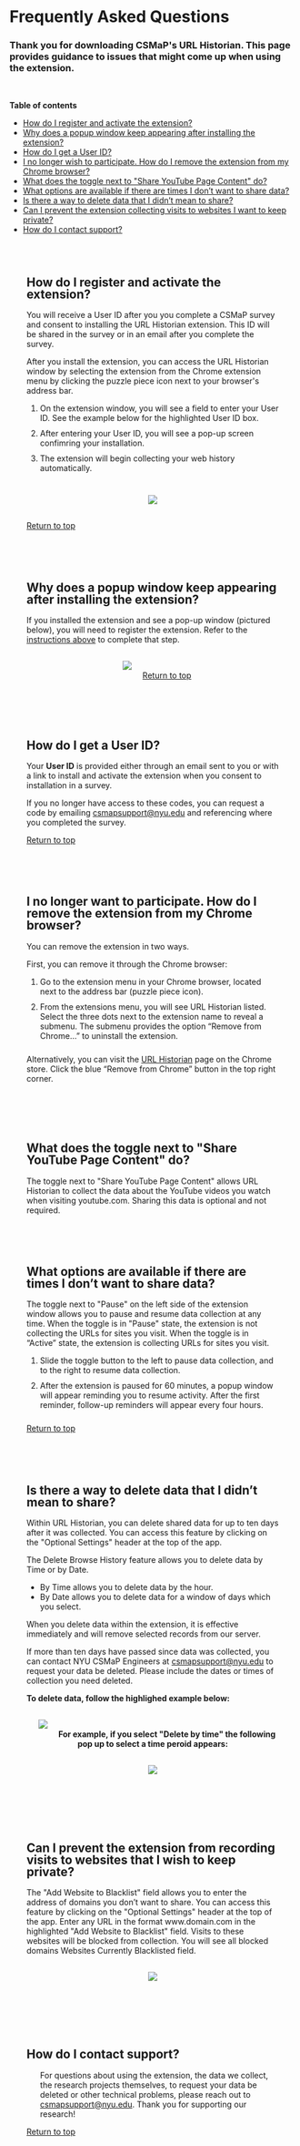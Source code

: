# Frequently Asked Questions

<html>
<head>
<style>
	h2{line-height:100%;}
	ol li {padding-bottom:10px;}
	.extrapadding{padding:30px;}
	</style>	
</head>
<body>
<a id="top"></a>

<h3>Thank you for downloading CSMaP's URL Historian. This page provides guidance to issues that might come up when using the extension. </h3>
	<p>&nbsp;</p>
	<strong>Table of contents</strong>
	<ul>
		<li><a href="#activate">How do I register and activate the extension?</a></li>
		<li><a href="#forget">Why does a popup window keep appearing after installing the extension?</a></li>
		<li><a href="#survey">How do I get a User ID?</a></li>
		<li><a href="#remove">I no longer wish to participate. How do I remove the extension from my Chrome browser?</a></li>
		<li><a href="#html">What does the toggle next to "Share YouTube Page Content" do?</a></li>
		<li><a href="#pause">What options are available if there are times I don’t want to share data?</a></li>
		<li><a href="#delete">Is there a way to delete data that I didn’t mean to share?</a></li>
		<li><a href="#blacklist">Can I prevent the extension collecting visits to websites I want to keep private?</a></li>
		<li><a href="#assistance">How do I contact support?</a></li>
	</ul>
	
<div class="extrapadding">
	<h2 id="activate">How do I register and activate the extension?</h2>
	<p>You will receive a User ID after you you complete a CSMaP survey and consent to installing the URL Historian extension. This ID will be shared in the survey or in an email after you complete the survey.</p>
	<p>After you install the extension, you can access the URL Historian window by selecting the extension from the Chrome extension menu by clicking the puzzle piece icon next to your browser's address bar.</p>
	<ol>	
		<li>On the extension window, you will see a field to enter your User ID. See the example below for the highlighted User ID box.</li>
		<li>After entering your User ID, you will see a pop-up screen confimring your installation.</li>
		<li>The extension will begin collecting your web history automatically.</li>
	</ol>
	<p align ="center">
		<p align="center"><img src="images/User_ID_Install.png" style="padding:15px;">
	</p>
	<a href="#top">Return to top </a>
</div>

<div class="extrapadding">
	<h2 id="forget">Why does a popup window keep appearing after installing the extension?</h2>
	<p>If you installed the extension and see a pop-up window (pictured below), you will need to register the extension. Refer to the <a href="#activate">instructions above</a> to complete that step.</p>
	<p align="center"><img src="images/User_ID_Pop_up.png" style="padding:15px;">
	<a href="#top">Return to top </a>
	</p>
</div>
<div class="extrapadding">
	<h2 id="survey">How do I get a User ID?</h2>
	<p>Your <strong>User ID</strong> is provided either through an email sent to you or with a link to install and activate the extension when you consent to installation in a survey.</p>
	<p> If you no longer have access to these codes, you can request a code by emailing <a href="mailto:csmapsupport@nyu.edu">csmapsupport@nyu.edu</a> and referencing where you completed the survey.</p>
	<a href="#top">Return to top</a>
</div>
	
<div class="extrapadding">
	<h2 id="remove">I no longer want to participate. How do I remove the extension from my Chrome browser?</h2>
	<p>You can remove the extension in two ways.</p>
	<p>First, you can remove it through the Chrome browser:</p>
	<ol>
		<li>Go to the extension menu in your Chrome browser, located next to the address bar (puzzle piece icon).</li> 
		<li>From the extensions menu, you will see URL Historian listed. Select the three dots next to the extension name to reveal a submenu. The submenu provides the option “Remove from Chrome…”  to uninstall the extension.</li>
	</ol>
	<p>Alternatively, you can visit the <a href="https://chrome.google.com/webstore/detail/url-historian/imdfbahhoamgbblienjdoeafphlngdim/related?hl=en">URL Historian</a> page on the Chrome store. Click the blue  “Remove from Chrome” button in the top right corner. </p>

</div>

<div class="extrapadding">
	<h2 id="html">What does the toggle next to "Share YouTube Page Content" do?</h2>
	The toggle next to "Share YouTube Page Content" allows URL Historian to collect the data about the YouTube videos you watch when visiting youtube.com. Sharing this data is optional and not required.
</div>

<div class="extrapadding">
	<h2 id="pause">What options are available if there are times I don’t want to share data?</h2>
	<p>The toggle next to "Pause" on the left side of the extension window allows you to pause and resume data collection at any time. When the toggle is in "Pause" state, the extension is not collecting the URLs for sites you visit. When the toggle is in “Active” state, the extension is collecting URLs for sites you visit.</p>
	<ol>
		<li>Slide the toggle button to the left to pause data collection, and to the right to resume data collection.</li>
		<li>After the extension is paused for 60 minutes, a popup window will appear reminding you to resume activity. After the first reminder, follow-up reminders will appear every four hours.</li>
	</ol>	
<a href="#top">Return to top</a>
</div>

<div class="extrapadding">
 	<h2 id="delete">Is there a way to delete data that I didn’t mean to share?</h2>
	<p>Within URL Historian, you can delete shared data for up to ten days after it was collected. You can access this feature by clicking on the "Optional Settings" header at the top of the app. </p>
	<p>The Delete Browse History feature allows you to delete data by Time or by Date.</p>
	<ul>
		<li>By Time allows you to delete data by the hour.</li>
		<li>By Date allows you to delete data for a window of days which you select.</li>
	</ul>
	<p>When you delete data within the extension, it is effective immediately and will remove selected records from our server.</p>
	<p>If more than ten days have passed since data was collected, you can contact NYU CSMaP Engineers at <a href="mailto:csmapsupport@nyu.edu">csmapsupport@nyu.edu</a> to request your data be deleted. Please include the dates or times of collection you need deleted.</p>
	<strong> To delete data, follow the highlighed example below:</strong>
	<p align="center"><img src="images/Data_Deletion.png" style="padding:15px;">
 	<strong> For example, if you select "Delete by time" the following pop up to select a time peroid appears: </strong>
  	<p align="center"><img src="images/data_deletion_example.png" style="padding:15px;">

</div>

<div class="extrapadding">
	<h2 id="blacklist">Can I prevent the extension from recording visits to websites that I wish to keep private?</h2>
	<p>The "Add Website to Blacklist" field allows you to enter the address of domains you don’t want to share. You can access this feature by clicking on the "Optional Settings" header at the top of the app. Enter any URL in the format www.domain.com in the highlighted "Add Website to Blacklist" field. Visits to these websites will be blocked from collection. You will see all blocked domains Websites Currently Blacklisted field.</p>

<p align="center"><img src="images/blacklist_website_example.png" style="padding:15px;">
 
</div>

<div class="extrapadding">
	<h2 id="assistance">How do I contact support?</h2>
	<ol>
	<p>For questions about using the extension, the data we collect, the research projects themselves, to request your data be deleted or other technical problems, please reach out to <a href="mailto:csmapsupport@nyu.edu">csmapsupport@nyu.edu</a>. Thank you for supporting our research! </li>
	</ol>
	<a href="#top">Return to top </a>
</div>


